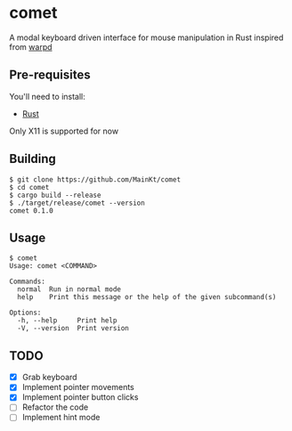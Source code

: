 # comet
A modal keyboard driven interface for mouse manipulation in Rust inspired from [warpd](https://github.com/rvaiya/warpd)

## Pre-requisites
You'll need to install:
- [Rust](https://www.rust-lang.org/tools/install)

Only X11 is supported for now

## Building
```shell
$ git clone https://github.com/MainKt/comet
$ cd comet
$ cargo build --release
$ ./target/release/comet --version
comet 0.1.0
```

## Usage
```
$ comet
Usage: comet <COMMAND>

Commands:
  normal  Run in normal mode
  help    Print this message or the help of the given subcommand(s)

Options:
  -h, --help     Print help
  -V, --version  Print version
```

## TODO
- [x] Grab keyboard
- [x] Implement pointer movements
- [x] Implement pointer button clicks
- [ ] Refactor the code
- [ ] Implement hint mode
